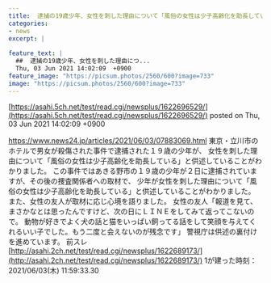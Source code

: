 ```yaml
---
title:  逮捕の19歳少年、女性を刺した理由について「風俗の女性は少子高齢化を助長している」★2  
categories:
- news
excerpt: |
  
feature_text: |
  ##  逮捕の19歳少年、女性を刺した理由につ...
  Thu, 03 Jun 2021 14:02:09  +0900
feature_image: "https://picsum.photos/2560/600?image=733"
image: "https://picsum.photos/2560/600?image=733"
---
```


[https://asahi.5ch.net/test/read.cgi/newsplus/1622696529/](https://asahi.5ch.net/test/read.cgi/newsplus/1622696529/)
posted on Thu, 03 Jun 2021 14:02:09  +0900

<!--more-->

https://www.news24.jp/articles/2021/06/03/07883069.html 東京・立川市のホテルで男女が殺傷された事件で逮捕された１９歳の少年が、 女性を刺した理由について「風俗の女性は少子高齢化を助長している」と供述していることがわかりました。 この事件ではあきる野市の１９歳の少年が２日に逮捕されていますが、その後の捜査関係者への取材で、 少年が女性を刺した理由について「風俗の女性は少子高齢化を助長している」と供述していることがわかりました。 また、女性の友人が取材に応じ心境を語りました。 女性の友人「報道を見て、まさかなとは思ったんですけど、次の日にＬＩＮＥをしてみて返ってこないので。 動物が好きでよく犬の話と猫をいっぱい飼ってる話をして笑顔を与えてくれるいい子でした。もう二度と会えないのが残念です」 警視庁は供述の裏付けを進めています。 前スレ [http://asahi.2ch.net/test/read.cgi/newsplus/1622689173/](http://asahi.2ch.net/test/read.cgi/newsplus/1622689173/) 1が建った時刻：2021/06/03(木) 11:59:33.30
